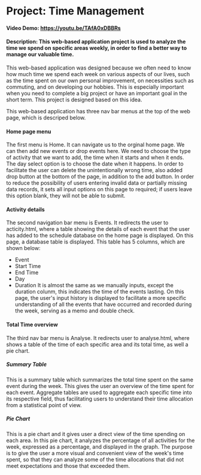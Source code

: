 # Project: Time Management
#### Video Demo:  <https://youtu.be/TAfA0xDBBRs>
#### Description: This web-based application project is used to analyze the time we spend on specific areas weekly, in order to find a better way to manage our valuable time.

This web-based application was designed because we often need to know how much time we spend each week on various aspects of our lives, such as the time spent on our own personal improvement, on necessities such as commuting, and on developing our hobbies. This is especially important when you need to complete a big project or have an important goal in the short term. This project is designed based on this idea.

This web-based application has three nav bar menus at the top of the web page, which is descriped below.
#### Home page menu
The first menu is Home. It can navigate us to the orginal home page. We can then add new events or drop events here.
We need to choose the type of activity that we want to add, the time when it starts and when it ends. The day select option is to choose the date when it happens.
In order to facilitate the user can delete the unintentionally wrong time, also added drop button at the bottom of the page, in addition to the add button.
In order to reduce the possibility of users entering invalid data or partially missing data records, it sets all input options on this page to required; if users leave this option blank, they will not be able to submit.

#### Activity details
The second navigation bar menu is Events. It redirects the user to acticity.html, where a table showing the details of each event that the user has added to the schedule database on the home page is displayed. On this page, a database table is displayed. This table has 5 columns, which are shown below:
- Event
- Start Time
- End Time
- Day
- Duration
It is almost the same as we manually inputs, except the duration colunm, this indicates the time of the events lasting. On this page, the user's input history is displayed to facilitate a more specific understanding of all the events that have occurred and recorded during the week, serving as a memo and double check.


#### Total Time overview
The third nav bar menu is Analyse. It redirects user to analyse.html, where shows a table of the time of each specific area and its total time, as well a pie chart.

##### Summary Table
This is a summary table which summarizes the total time spent on the same event during the week. This gives the user an overview of the time spent for each event. Aggregate tables are used to aggregate each specific time into its respective field, thus facilitating users to understand their time allocation from a statistical point of view.

##### Pie Chart
This is a pie chart and it gives user a direct view of the time spending on each area.
In this pie chart, it analyzes the percentage of all activities for the week, expressed as a percentage, and displayed in the graph. The purpose is to give the user a more visual and convenient view of the week's time spent, so that they can analyze some of the time allocations that did not meet expectations and those that exceeded them.
